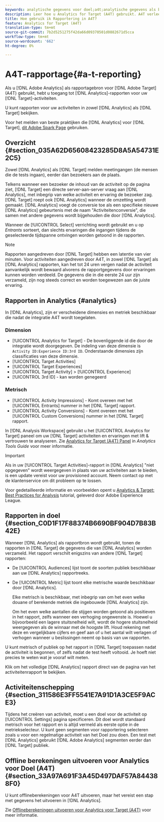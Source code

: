 ```yaml
---
keywords: analytische gegevens voor doel;a4t;analytische gegevens als bron van de rapportage;analytische gegevens
description: Leer hoe u Analytics for Target (A4T) gebruikt. A4T verleent toegang tot de rapporten van Analytics voor de activiteiten van het Doel die de metriek van de Analyse en publiekssegmenten gebruiken.
title: Hoe gebruik ik Rapportering in A4T?
feature: Analytics for Target (A4T)
translation-type: tm+mt
source-git-commit: 7b2d5251275f42da66d09370501d0882671d5cca
workflow-type: tm+mt
source-wordcount: '662'
ht-degree: 0%

---
```



# A4T-rapportage{#a-t-reporting}

Als u [!DNL Adobe Analytics] als rapportagebron voor [!DNL Adobe Target] (A4T) gebruikt, hebt u toegang tot [!DNL Analytics]-rapporten voor uw [!DNL Target]-activiteiten.

U kunt rapporten voor uw activiteiten in zowel [!DNL Analytics] als [!DNL Target] bekijken.

Voor het melden van beste praktijken die [!DNL Analytics] voor [!DNL Target], [dit Adobe Spark Page](https://spark.adobe.com/page/Lo3Spm4oBOvwF/) gebruiken.

## Overzicht {#section_035A62D65608423285D8A5A54731E2C5}

Zowel [!DNL Analytics] als [!DNL Target] melden meetingangen (de mensen die de tests ingaan), eerder dan bezoekers aan de plaats.

Telkens wanneer een bezoeker de inhoud van de activiteit op de pagina ziet, [!DNL Target] een directe server-aan-server vraag aan [!DNL Analytics], met inbegrip van welke activiteit en ervaring de bezoeker zag. [!DNL Target] roept ook  [!DNL Analytics] wanneer de omzetting wordt gemaakt. [!DNL Analytics] voegt de conversie toe als een specifieke nieuwe  [!DNL Analytics] gebeurtenis met de naam &quot;Activiteitenconversie&quot;, die samen met andere gegevens wordt bijgehouden die door  [!DNL Analytics].

Wanneer de [!UICONTROL Select] verrichting wordt gebruikt en u op *Entrants* sorteert, dan slechts ervaringen die ingangen tijdens de geselecteerde tijdspanne ontvingen worden getoond in de rapporten.

>[!NOTE]
>
>Rapporten aangedreven door [!DNL Target] hebben een latentie van vier minuten. Voor activiteiten aangedreven door A4T, in zowel [!DNL Target] als [!DNL Analytics] rapporten, kan het tot 24 uren vergen nadat de activiteit aanvankelijk wordt bewaard alvorens de rapportgegevens door ervaringen kunnen worden verdeeld. De gegevens die in die eerste 24 uur zijn verzameld, zijn nog steeds correct en worden toegewezen aan de juiste ervaring.

## Rapporten in Analytics {#analytics}

In [!DNL Analytics], zijn er verscheidene dimensies en metriek beschikbaar die nadat de integratie A4T wordt toegelaten.

### Dimension

* [!UICONTROL Analytics for Target] - De bovenliggende id die door de integratie wordt doorgegeven. De indeling van deze dimensie is `Activity ID:Experience ID:3rd ID`. Onderstaande dimensies zijn classificaties van deze dimensie.
* [!UICONTROL Target Activities]
* [!UICONTROL Target Experiences]
* [!UICONTROL Target Activity] >  [!UICONTROL Experience]
* [!UICONTROL 3rd ID] - kan worden genegeerd

### Metrisch

* [!UICONTROL Activity Impressions] - Komt overeen met het  [!UICONTROL Entrants] nummer in het  [!DNL Target] rapport.
* [!UICONTROL Activity Conversions] - Komt overeen met het  [!UICONTROL Custom Conversions] nummer in het  [!DNL Target] rapport.

In [!DNL Analysis Workspace] gebruikt u het [!UICONTROL Analytics for Target] paneel om uw [!DNL Target] activiteiten en ervaringen met lift &amp; vertrouwen te analyseren. Zie [Analytics for Target (A4T) Panel](https://experienceleague.adobe.com/docs/analytics/analyze/analysis-workspace/panels/a4t-panel.html) in *Analytics Tools Guide* voor meer informatie.

>[!IMPORTANT]
>
>Als in uw [!UICONTROL Target Activities]-rapport in [!DNL Analytics] &quot;niet opgegeven&quot; wordt weergegeven in plaats van uw activiteiten aan te bieden, is een update vereist voor uw provisioned account. Neem contact op met de klantenservice om dit probleem op te lossen.

Voor gedetailleerde informatie en voorbeelden opent u [Analytics &amp; Target: Best Practices for Analysis](https://spark.adobe.com/page/Lo3Spm4oBOvwF/) tutorial, geleverd door Adobe Experience League.

## Rapporten in doel {#section_C0D1F17F88374B6690BF904D7B83B42E}

Wanneer [!DNL Analytics] als rapportbron wordt gebruikt, tonen de rapporten in [!DNL Target] de gegevens die van [!DNL Analytics] worden verzameld. Het rapport verschilt enigszins van andere [!DNL Target] rapporten:

* De [!UICONTROL Audiences] lijst toont de soorten publiek beschikbaar aan uw [!DNL Analytics] rapportreeks.
* De [!UICONTROL Metric] lijst toont elke metrische waarde beschikbaar door [!DNL Analytics].

   Elke metrisch is beschikbaar, met inbegrip van om het even welke douane of berekende metriek die ingebouwde [!DNL Analytics] zijn.

   Om het even welke aantallen die stijgen worden getoond als positieven in het rapport, zelfs wanneer een verhoging ongewenste is. Hoewel u bijvoorbeeld een lagere stuitsnelheid wilt, wordt de hogere stuitsnelheid weergegeven als de winnaar met de hoogste lift. Houd rekening met deze en vergelijkbare cijfers en geef aan of u het aantal wilt verlagen of verhogen wanneer u beslissingen neemt op basis van uw rapporten.

U kunt metrisch of publiek op het rapport in [!DNL Target] toepassen nadat de activiteit is begonnen, of zelfs nadat de test heeft voltooid. Je hoeft niet precies te weten wat je vooraf wilt meten.

Klik om het volledige [!DNL Analytics] rapport direct van de pagina van het activiteitenrapport te bekijken.

## Activiteitenschepping {#section_311586E3FF5541E7A91D1A3CE5F9ACE3}

Tijdens het creëren van activiteit, moet u een doel voor de activiteit op [!UICONTROL Settings] pagina specificeren. Dit doel wordt standaard metrisch voor het rapport en is altijd vermeld als eerste optie in de metriekselecteur. U kunt geen segmenten voor rapportering selecteren zoals u voor een regelmatige activiteit van het Doel zou doen. Een test met [!DNL Analytics] gebruikt [!DNL Adobe Analytics] segmenten eerder dan [!DNL Target] publiek.

## Offline berekeningen uitvoeren voor Analytics voor Doel (A4T) {#section_33A97A691F3A45D497DAF57A844388F0}

U kunt offlineberekeningen voor A4T uitvoeren, maar het vereist een stap met gegevens het uitvoeren in [!DNL Analytics].

Zie [Offlineberekeningen uitvoeren voor Analytics voor Target (A4T)](/help/c-reports/conversion-rate.md#concept_0D0002A1EBDF420E9C50E2A46F36629B) voor meer informatie.
